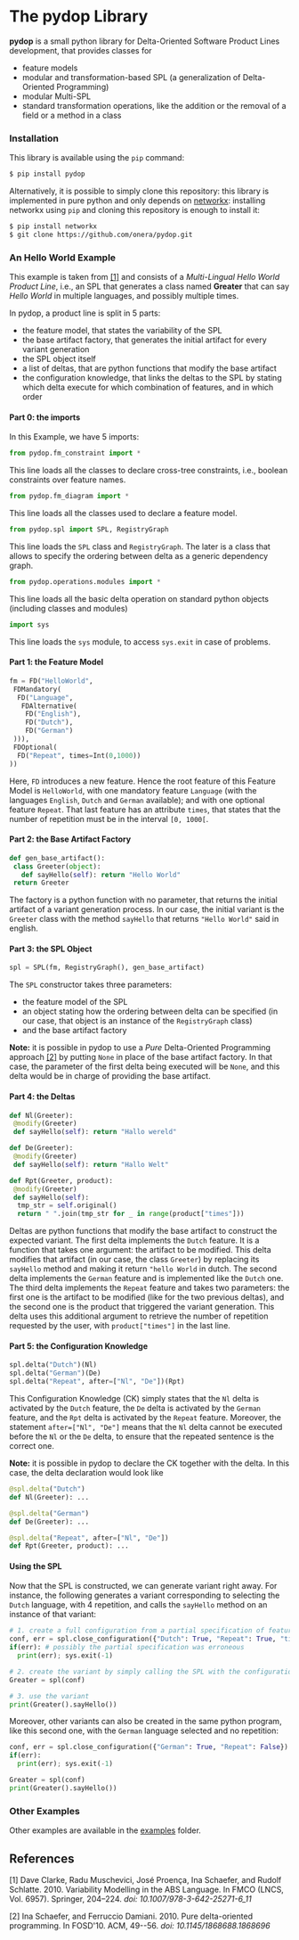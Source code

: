 
# The pydop Library


**pydop** is a small python library for Delta-Oriented Software Product Lines development, that provides classes for
 - feature models
 - modular and transformation-based SPL (a generalization of Delta-Oriented Programming)
 - modular Multi-SPL
 - standard transformation operations, like the addition or the removal of a field or a method in a class

### Installation

This library is available using the `pip` command:
```bash
$ pip install pydop
```

Alternatively, it is possible to simply clone this repository:
 this library is implemented in pure python and only depends on [networkx](https://networkx.org/):
 installing networkx using `pip` and cloning this repository is enough to install it:
```bash
$ pip install networkx
$ git clone https://github.com/onera/pydop.git
```

### An Hello World Example

This example is taken from [[1]](#1) and consists of a *Multi-Lingual Hello World Product Line*, 
 i.e., an SPL that generates a class named **Greater** that can say *Hello World* in multiple languages, and possibly multiple times.

In pydop, a product line is split in 5 parts:
 - the feature model, that states the variability of the SPL
 - the base artifact factory, that generates the initial artifact for every variant generation
 - the SPL object itself
 - a list of deltas, that are python functions that modify the base artifact
 - the configuration knowledge, that links the deltas to the SPL by stating which delta execute for which combination of features, and in which order

#### Part 0: the imports

In this Example, we have 5 imports:
```python
from pydop.fm_constraint import *
```
This line loads all the classes to declare cross-tree constraints, i.e., boolean constraints over feature names.
```python
from pydop.fm_diagram import *
```
This line loads all the classes used to declare a feature model.
```python
from pydop.spl import SPL, RegistryGraph
```
This line loads the `SPL` class and `RegistryGraph`.
The later is a class that allows to specify the ordering between delta as a generic dependency graph.
```python
from pydop.operations.modules import *
```
This line loads all the basic delta operation on standard python objects (including classes and modules)
```python
import sys
```
This line loads the `sys` module, to access `sys.exit` in case of problems.


#### Part 1: the Feature Model

```python
fm = FD("HelloWorld",
 FDMandatory(
  FD("Language",
   FDAlternative(
    FD("English"),
    FD("Dutch"),
    FD("German")
 ))),
 FDOptional(
  FD("Repeat", times=Int(0,1000))
))
```

Here, `FD` introduces a new feature.
Hence the root feature of this Feature Model is `HelloWorld`, with one mandatory feature `Language`
 (with the languages `English`, `Dutch` and `German` available);
 and with one optional feature `Repeat`.
That last feature has an attribute `times`, that states that the number of repetition must be in the interval `[0, 1000[`.

#### Part 2: the Base Artifact Factory

```python
def gen_base_artifact():
 class Greeter(object):
   def sayHello(self): return "Hello World"
 return Greeter
```

The factory is a python function with no parameter, that returns the initial artifact of a variant generation process.
In our case, the initial variant is the `Greeter` class with the method `sayHello` that returns `"Hello World"` said in english.

#### Part 3: the SPL Object

```python
spl = SPL(fm, RegistryGraph(), gen_base_artifact)
```

The `SPL` constructor takes three parameters:
 - the feature model of the SPL
 - an object stating how the ordering between delta can be specified (in our case, that object is an instance of the `RegistryGraph` class)
 - and the base artifact factory


**Note:** it is possible in pydop to use a *Pure* Delta-Oriented Programming approach [[2]](#2) by putting `None` in place of the base artifact factory.
In that case, the parameter of the first delta being executed will be `None`, and this delta would be in charge of providing the base artifact.


#### Part 4: the Deltas

```python
def Nl(Greeter):
 @modify(Greeter)
 def sayHello(self): return "Hallo wereld"

def De(Greeter):
 @modify(Greeter)
 def sayHello(self): return "Hallo Welt"

def Rpt(Greeter, product):
 @modify(Greeter)
 def sayHello(self):
  tmp_str = self.original()
  return " ".join(tmp_str for _ in range(product["times"]))
```

Deltas are python functions that modify the base artifact to construct the expected variant.
The first delta implements the `Dutch` feature.
It is a function that takes one argument: the artifact to be modified.
This delta modifies that artifact (in our case, the class `Greeter`) by replacing its `sayHello` method and making it return `"hello World` in dutch.
The second delta implements the `German` feature and is implemented like the `Dutch` one.
The third delta implements the `Repeat` feature and takes two parameters:
 the first one is the artifact to be modified (like for the two previous deltas),
 and the second one is the product that triggered the variant generation.
This delta uses this additional argument to retrieve the number of repetition requested by the user, with `product["times"]` in the last line.

#### Part 5: the Configuration Knowledge

```python
spl.delta("Dutch")(Nl)
spl.delta("German")(De)
spl.delta("Repeat", after=["Nl", "De"])(Rpt)
```

This Configuration Knowledge (CK) simply states that
 the `Nl` delta is activated by the `Dutch` feature,
 the `De` delta is activated by the `German` feature,
 and the `Rpt` delta is activated by the `Repeat` feature.
Moreover, the statement `after=["Nl", "De"]` means that the `Nl` delta cannot be executed before the `Nl` or the `De` delta,
 to ensure that the repeated sentence is the correct one.


**Note:** it is possible in pydop to declare the CK together with the delta.
In this case, the delta declaration would look like

```python
@spl.delta("Dutch")
def Nl(Greeter): ...

@spl.delta("German")
def De(Greeter): ...

@spl.delta("Repeat", after=["Nl", "De"])
def Rpt(Greeter, product): ...
```

#### Using the SPL

Now that the SPL is constructed, we can generate variant right away.
For instance, the following generates a variant corresponding to selecting the `Dutch` language, with 4 repetition,
 and calls the `sayHello` method on an instance of that variant:

```python
# 1. create a full configuration from a partial specification of features
conf, err = spl.close_configuration({"Dutch": True, "Repeat": True, "times": 4})
if(err): # possibly the partial specification was erroneous
  print(err); sys.exit(-1)

# 2. create the variant by simply calling the SPL with the configuration in parameter
Greater = spl(conf)

# 3. use the variant
print(Greater().sayHello())
```

Moreover, other variants can also be created in the same python program, like this second one, with the `German` language selected and no repetition:

```python
conf, err = spl.close_configuration({"German": True, "Repeat": False})
if(err):
  print(err); sys.exit(-1)

Greater = spl(conf)
print(Greater().sayHello())
```

### Other Examples

Other examples are available in the [examples](https://github.com/onera/pydop/tree/master/examples) folder.



## References

<a name="1">[1]</a> 
Dave Clarke, Radu Muschevici, José Proença, Ina Schaefer, and Rudolf Schlatte.
2010. Variability Modelling in the ABS Language.
In FMCO (LNCS, Vol. 6957). Springer, 204–224.
*doi: 10.1007/978-3-642-25271-6_11*

<a name="2">[2]</a>
Ina Schaefer, and Ferruccio Damiani.
2010. Pure delta-oriented programming.
In FOSD'10. ACM, 49--56.
*doi: 10.1145/1868688.1868696*

